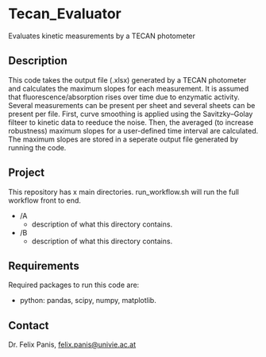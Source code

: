 # Tecan_Evaluator
Evaluates kinetic measurements by a TECAN photometer

## Description

This code takes the output file (.xlsx) generated by a TECAN photometer and calculates the maximum slopes for each measurement. It is assumed that fluorescence/absorption rises over time due to enzymatic activity. Several measurements can be present per sheet and several sheets can be present per file. First, curve smoothing is applied using the Savitzky–Golay filteer to kinetic data to reeduce the noise. Then, the averaged (to increase robustness) maximum slopes for a user-defined time interval are calculated. The maximum slopes are stored in a seperate output file generated by running the code.

## Project

This repository has x main directories. run_workflow.sh will run the full workflow front to end.

* /A
  * description of what this directory contains.
* /B
  * description of what this directory contains.


## Requirements

Required packages to run this code are:

* python: pandas, scipy, numpy, matplotlib.


## Contact

Dr. Felix Panis, felix.panis@univie.ac.at
